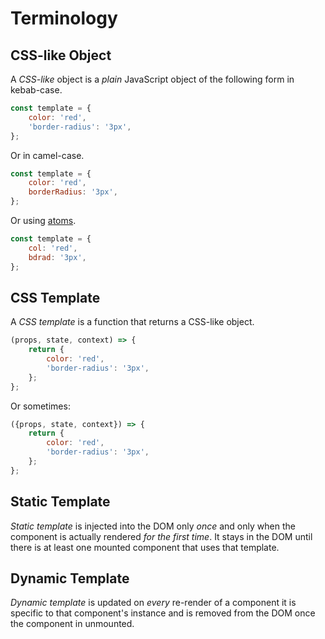 # Terminology


## CSS-like Object

A *CSS-like* object is a *plain* JavaScript object of the following form in kebab-case.

```js
const template = {
    color: 'red',
    'border-radius': '3px',
};
```

Or in camel-case.

```js
const template = {
    color: 'red',
    borderRadius: '3px',
};
```

Or using [atoms](./feat/atoms.md).

```js
const template = {
    col: 'red',
    bdrad: '3px',
};
```


## CSS Template

A *CSS template* is a function that returns a CSS-like object.

```js
(props, state, context) => {
    return {
        color: 'red',
        'border-radius': '3px',
    };
};
```

Or sometimes:

```js
({props, state, context}) => {
    return {
        color: 'red',
        'border-radius': '3px',
    };
};
```


## Static Template

*Static template* is injected into the DOM only *once* and only when the component is actually rendered
*for the first time*. It stays in the DOM until there is at least one mounted component that uses that template.


## Dynamic Template

*Dynamic template* is updated on *every* re-render of a component it is specific to that component's instance
and is removed from the DOM once the component in unmounted.
